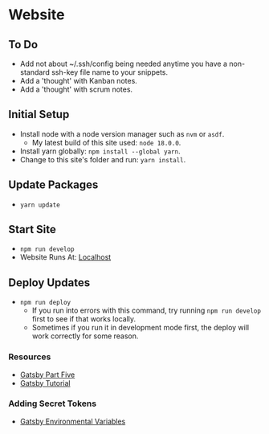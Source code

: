 # Website

## To Do

- Add not about ~/.ssh/config being needed anytime you have a non-standard ssh-key file name to your snippets.
- Add a 'thought' with Kanban notes.
- Add a 'thought' with scrum notes.

## Initial Setup

- Install node with a node version manager such as `nvm` or `asdf`.
  - My latest build of this site used: `node 18.0.0`.
- Install yarn globally: `npm install --global yarn`.
- Change to this site's folder and run: `yarn install`.

## Update Packages

- `yarn update`

## Start Site

- `npm run develop`
- Website Runs At: [Localhost](http://localhost:8000)

## Deploy Updates

- `npm run deploy`
  - If you run into errors with this command, try running `npm run develop` first to see if that works locally.
  - Sometimes if you run it in development mode first, the deploy will work correctly for some reason.

### Resources

- [Gatsby Part Five](https://www.gatsbyjs.org/tutorial/part-five)
- [Gatsby Tutorial](https://www.gatsbyjs.org/tutorial)

### Adding Secret Tokens

- [Gatsby Environmental Variables](https://www.gatsbyjs.com/docs/how-to/local-development/environment-variables)
